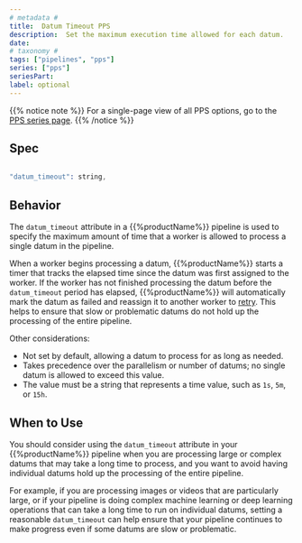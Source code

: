 ```yaml
---
# metadata # 
title:  Datum Timeout PPS
description:  Set the maximum execution time allowed for each datum.
date: 
# taxonomy #
tags: ["pipelines", "pps"]
series: ["pps"]
seriesPart:
label: optional
---
```


{{% notice note %}}
For a single-page view of all PPS options, go to the [PPS series page](/series/pps).
{{% /notice %}}

## Spec 

```s

"datum_timeout": string,

```

## Behavior 

The `datum_timeout` attribute in a {{%productName%}} pipeline is used to specify the maximum amount of time that a worker is allowed to process a single datum in the pipeline.

When a worker begins processing a datum, {{%productName%}} starts a timer that tracks the elapsed time since the datum was first assigned to the worker. If the worker has not finished processing the datum before the `datum_timeout` period has elapsed, {{%productName%}} will automatically mark the datum as failed and reassign it to another worker to [retry](../datum-tries). This helps to ensure that slow or problematic datums do not hold up the processing of the entire pipeline.

Other considerations:

- Not set by default, allowing a datum to process for as long as needed.
- Takes precedence over the parallelism or number of datums; no single datum is allowed to exceed this value.
- The value must be a string that represents a time value, such as `1s`, `5m`, or `15h`. 

## When to Use 

You should consider using the `datum_timeout` attribute in your {{%productName%}} pipeline when you are processing large or complex datums that may take a long time to process, and you want to avoid having individual datums hold up the processing of the entire pipeline.

For example, if you are processing images or videos that are particularly large, or if your pipeline is doing complex machine learning or deep learning operations that can take a long time to run on individual datums, setting a reasonable `datum_timeout` can help ensure that your pipeline continues to make progress even if some datums are slow or problematic.

